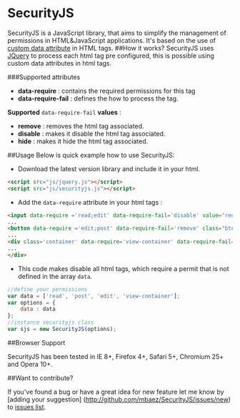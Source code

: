 SecurityJS
==========
SecurityJS is a JavaScript library, that aims to simplify the management of permissions in HTML&JavaScript applications. It's based on the use of
[custom data attribute](http://www.w3.org/html/wg/drafts/html/master/dom.html#embedding-custom-non-visible-data-with-the-data-*-attributes)
 in HTML tags.
##How it works?
SecurityJS uses [JQuery](http://jquery.com/) to process each html tag  pre configured,
this is possible  ​​using custom data attributes in html tags.

###Supported attributes
* **data-require** : contains the required permissions for this tag
* **data-require-fail** : defines the how to process the tag.

**Supported** `data-require-fail` **values** :
* **remove** : removes the html tag associated.
* **disable** : makes it disable the html tag associated.
* **hide** : makes it hide the html tag associated.

##Usage
Below is quick example how to use SecurityJS:

* Download the latest version library and include it in your html.

```html
<script src="js/jquery.js"></script>
<script src="js/securityjs.js"></script>
```

* Add the `data-require` attribute in your html tags :

```html
<input data-require ='read;edit' data-require-fail='disable' value="require.edit"/>
...
<button data-require ='edit;post' data-require-fail='remove' class="btn btn-primary">Post</button>
...
<div class='container' data-require='view-container' data-require-fail='hide'>
...
</div>
```

* This code makes disable all html tags, which require a permit that is not defined in the array `data`.

```javascript
//define your permissions
var data = ['read', 'post', 'edit', 'view-container'];
var options = {
    data : data
};
//instance securityjs class
var sjs = new SecurityJS(options);
```

##Browser Support

SecurityJS has been tested in IE 8+, Firefox 4+, Safari 5+, Chromium 25+ and Opera 10+.

##Want to contribute?

If you've found a bug or have a great idea for new feature let me know by [adding your suggestion]
(http://github.com/mbaez/SecurityJS/issues/new) to [issues list](https://github.com/mbaez/SecurityJS/issues).
